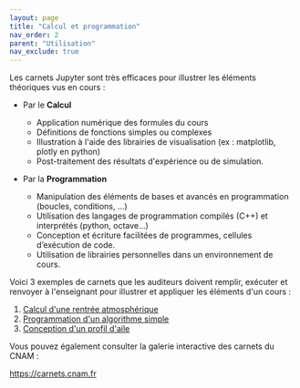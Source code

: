 ```yaml
---
layout: page
title: "Calcul et programmation"
nav_order: 2
parent: "Utilisation"
nav_exclude: true
---
```


Les carnets Jupyter sont très efficaces pour illustrer les éléments théoriques vus en cours :

- Par le **Calcul**
    * Application numérique des formules du cours
    * Définitions de fonctions simples ou complexes
    * Illustration à l'aide des librairies de visualisation (ex : matplotlib,
      plotly en python)
    * Post-traitement des résultats d'expérience ou de simulation.

- Par la **Programmation**
    * Manipulation des éléments de bases et avancés en programmation (boucles,
      conditions, ...)
    * Utilisation des langages de programmation compilés (C++) et interprétés (python, octave...)
    * Conception et écriture facilitées de programmes, cellules d’exécution de code.
    * Utilisation de librairies personnelles dans un environnement de cours.


Voici 3 exemples de carnets que les auditeurs doivent remplir, exécuter et
renvoyer à l'enseignant pour illustrer et appliquer les éléments d'un cours :

1. [Calcul d'une rentrée atmosphérique](https://hpp.education/Lessons/MecaSpace/Files/MecaSpace_Rentree.html)
2. [Programmation d'un algorithme simple](https://hpp.education/Lessons/Python/Files/TP1-Langton.html)
3. [Conception d'un profil d'aile](https://hpp.education/Lessons/Aerodynamique/Files/TN2_Profils.html)

Vous pouvez également consulter la galerie interactive des carnets du CNAM :
<div class="centre-important">
<a href="https://carnets.cnam.fr">https://carnets.cnam.fr</a>
</div>
